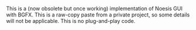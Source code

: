 This is a (now obsolete but once working) implementation of Noesis GUI with BGFX. This is a raw-copy paste from a private project, so some details will not be applicable. This is no plug-and-play code.